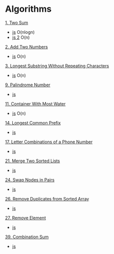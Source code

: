 # Algorithms

[1. Two Sum](https://leetcode.com/problems/two-sum/)
- [js](./two-sum.js) O(nlogn)
- [js 2](./two-sum.2.js) O(n)

[2. Add Two Numbers](https://leetcode.com/problems/add-two-numbers/)
- [js](./add-two-numbers.js) O(n)

[3. Longest Substring Without Repeating Characters](https://leetcode.com/problems/longest-substring-without-repeating-characters/)
- [js](./longest-substring-without-repeating-characters.js) O(n)

[9. Palindrome Number](https://leetcode.com/problems/palindrome-number/)
- [js](./palindrome-number.js)

[11. Container With Most Water](https://leetcode.com/problems/container-with-most-water/)
- [js](./container-with-most-water.js) O(n)

[14. Longest Common Prefix](https://leetcode.com/problems/longest-common-prefix/)
- [js](./longest-common-prefix.js)

[17. Letter Combinations of a Phone Number](https://leetcode.com/problems/letter-combinations-of-a-phone-number/)
- [js](./letter-combinations-of-a-phone-number.js)

[21. Merge Two Sorted Lists](https://leetcode.com/problems/merge-two-sorted-lists/)
- [js](./merge-two-sorted-lists.js)

[24. Swap Nodes in Pairs](https://leetcode.com/problems/swap-nodes-in-pairs/)
- [js](./swap-nodes-in-pairs.js)

[26. Remove Duplicates from Sorted Array](https://leetcode.com/problems/remove-duplicates-from-sorted-array/)
- [js](./remove-duplicates-from-sorted-array.js)

[27. Remove Element](https://leetcode.com/problems/remove-element/)
- [js](./remove-element.js)

[39. Combination Sum](https://leetcode.com/problems/combination-sum/)
- [js](./combination-sum.js)